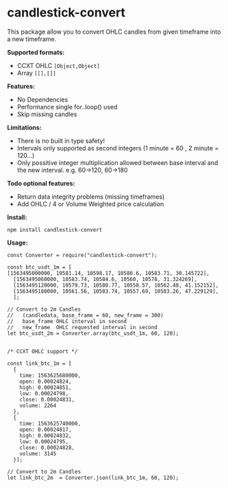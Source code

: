 # candlestick-convert
 
This package allow you to convert OHLC candles from given timeframe into a new timeframe. 

**Supported formats:** 
- CCXT OHLC  ``` [Object,Object] ```
- Array  ``` [[],[]] ```

**Features:**
- No Dependencies
- Performance single for..loop() used
- Skip missing candles

**Limitations:**
- There is no built in type safety!
- Intervals only supported as second integers (1 minute = 60 , 2 minute = 120...)
- Only possitive integer multiplication allowed between base interval and the new interval. e.g. 60->120, 60->180


**Todo optional features:**
- Return data integrity problems (missing timeframes)
- Add OHLC / 4 or Volume Weighted price calculation

**Install:**
```
npm install candlestick-convert
```

**Usage:**
```
const Converter = require("candlestick-convert");

const btc_usdt_1m = [
[1563495000000, 10581.14, 10598.17, 10580.6, 10583.71, 30.145722],
  [1563495060000, 10583.74, 10584.6, 10560, 10578, 31.324269],
  [1563495120000, 10579.73, 10580.77, 10558.57, 10562.48, 41.152152],
  [1563495180000, 10561.56, 10583.74, 10557.69, 10583.26, 47.229129],
  ];

// Convert to 2m Candles
//   (candledata, base_frame = 60, new_frame = 300)  
//   base_frame OHLC interval in second 
//   new_frame  OHLC requested interval in second
let btc_usdt_2m = Converter.array(btc_usdt_1m, 60, 120);


/* CCXT OHLC support */

const link_btc_1m = [
  {
    time: 1563625680000,
    open: 0.00024824,
    high: 0.00024851,
    low: 0.00024798,
    close: 0.00024831,
    volume: 2264
  },
  {
    time: 1563625740000,
    open: 0.00024817,
    high: 0.00024832,
    low: 0.00024795,
    close: 0.00024828,
    volume: 3145
  }];

// Convert to 2m Candles
let link_btc_2m  = Converter.json(link_btc_1m, 60, 120);

```




